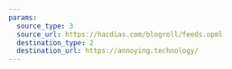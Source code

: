 ```yaml
---
params:
  source_type: 3
  source_url: https://hacdias.com/blogroll/feeds.opml
  destination_type: 2
  destination_url: https://annoying.technology/
---
```

